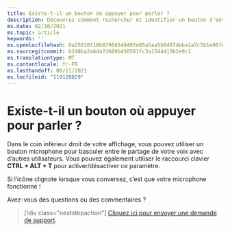 ```yaml
---
title: Existe-t-il un bouton où appuyer pour parler ?
description: Découvrez comment rechercher et identifier un bouton d’envoi à la communication dans votre vue AltspaceVR.
ms.date: 02/10/2021
ms.topic: article
keywords: ''
ms.openlocfilehash: 0a25810f18b87964549495e85a5aa5b0497deba1a7c5b1e06fefa7e1ab78ba1e
ms.sourcegitcommit: b248ba2a6da7d669b430581fc3a1544413b2e9c1
ms.translationtype: MT
ms.contentlocale: fr-FR
ms.lasthandoff: 08/11/2021
ms.locfileid: "119128029"
---
```

# <a name="is-there-a-push-to-talk-button"></a>Existe-t-il un bouton où appuyer pour parler ?

Dans le coin inférieur droit de votre affichage, vous pouvez utiliser un bouton microphone pour basculer entre le partage de votre voix avec d’autres utilisateurs. Vous pouvez également utiliser le raccourci clavier **CTRL + ALT + T** pour activer/désactiver ce paramètre. 
 
Si l’icône clignote lorsque vous conversez, c’est que votre microphone fonctionne !
 
Avez-vous des questions ou des commentaires ? 

> [!div class="nextstepaction"]
> [Cliquez ici pour envoyer une demande de support](https://help.altvr.com/hc/requests/new).